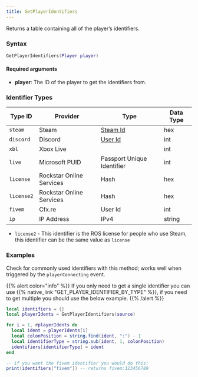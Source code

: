 ```yaml
---
title: GetPlayerIdentifiers
---
```


Returns a table containing all of the player’s identifiers.

### Syntax

```lua
GetPlayerIdentifiers(Player player)
```

#### Required arguments
* **player**: The ID of the player to get the identifiers from.

### Identifier Types

| Type ID    | Provider                 | Type                                                                      | Data Type |
|------------|--------------------------|---------------------------------------------------------------------------|-----------|
| `steam`    | Steam                    | [Steam Id](https://partner.steamgames.com/doc/webapi/isteamuserauth)      | hex       |
| `discord`  | Discord                  | [User Id](https://discord.com/developers/docs/resources/user#user-object) | int       |
| `xbl`      | Xbox Live                |                                                                           | int       |
| `live`     | Microsoft PUID           | Passport Unique Identifier                                                | int       |
| `license`  | Rockstar Online Services | Hash                                                                      | hex       |
| `license2` | Rockstar Online Services | Hash                                                                      | hex       |
| `fivem`    | Cfx.re                   | User Id                                                                   | int       |
| `ip`       | IP Address               | IPv4                                                                      | string    |

* `license2` - This identifier is the ROS license for people who use Steam, this identifier can be the same value as `license`


### Examples

Check for commonly used identifiers with this method;  works well when triggered by the `playerConnecting` event.

{{% alert color="info" %}}
If you only need to get a single identifier you can use {{% native_link "GET_PLAYER_IDENTIFIER_BY_TYPE" %}}, if you need to get multiple you should use the below example.
{{% /alert %}}

```lua
local identifiers = {}
local playerIdents = GetPlayerIdentifiers(source)

for i = 1, #playerIdents do
  local ident = playerIdents[i]
  local colonPosition = string.find(ident, ":") - 1
  local identifierType = string.sub(ident, 1, colonPosition)
  identifiers[identifierType] = ident
end

-- if you want the fivem identifier you would do this:
print(identifiers["fivem"]) -- returns fivem:123456789
```
